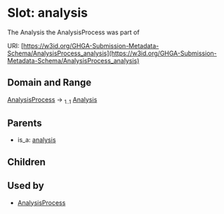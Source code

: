 
# Slot: analysis


The Analysis the AnalysisProcess was part of

URI: [https://w3id.org/GHGA-Submission-Metadata-Schema/AnalysisProcess_analysis](https://w3id.org/GHGA-Submission-Metadata-Schema/AnalysisProcess_analysis)


## Domain and Range

[AnalysisProcess](AnalysisProcess.md) &#8594;  <sub>1..1</sub> [Analysis](Analysis.md)

## Parents

 *  is_a: [analysis](analysis.md)

## Children


## Used by

 * [AnalysisProcess](AnalysisProcess.md)
